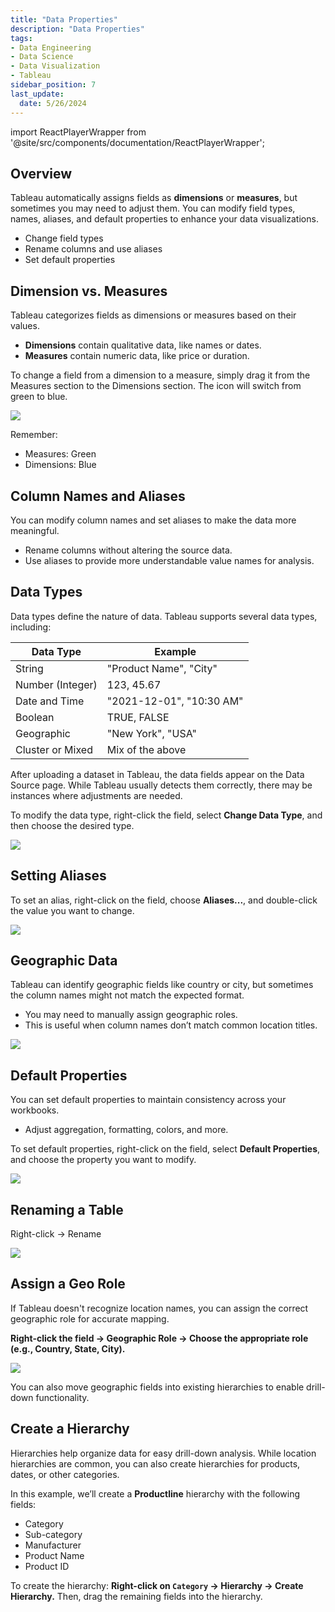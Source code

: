 ```yaml
---
title: "Data Properties"
description: "Data Properties"
tags: 
- Data Engineering
- Data Science
- Data Visualization
- Tableau
sidebar_position: 7
last_update:
  date: 5/26/2024
---
```




import ReactPlayerWrapper from '@site/src/components/documentation/ReactPlayerWrapper';


## Overview

Tableau automatically assigns fields as **dimensions** or **measures**, but sometimes you may need to adjust them. You can modify field types, names, aliases, and default properties to enhance your data visualizations.

- Change field types  
- Rename columns and use aliases  
- Set default properties  

## Dimension vs. Measures  

Tableau categorizes fields as dimensions or measures based on their values.  

- **Dimensions** contain qualitative data, like names or dates.  
- **Measures** contain numeric data, like price or duration.  

To change a field from a dimension to a measure, simply drag it from the Measures section to the Dimensions section. The icon will switch from green to blue.

<div class="img-center"> 

![](/gif/docs/tableau-change-dimension-to-measure.gif)

</div>

Remember:

- Measures: Green
- Dimensions: Blue


<!-- <div class="img-center"> 

![](/img/docs/Screenshot-2025-03-14-204615.png)

</div> -->


## Column Names and Aliases  

You can modify column names and set aliases to make the data more meaningful.  

- Rename columns without altering the source data.  
- Use aliases to provide more understandable value names for analysis.  

## Data Types  

Data types define the nature of data. Tableau supports several data types, including:  

| **Data Type**         | **Example**                         |
|-----------------------|-------------------------------------|
| String                | "Product Name", "City"             |
| Number (Integer)      | 123, 45.67                          |
| Date and Time         | "2021-12-01", "10:30 AM"            |
| Boolean               | TRUE, FALSE                         |
| Geographic            | "New York", "USA"                   |
| Cluster or Mixed      | Mix of the above                    |

After uploading a dataset in Tableau, the data fields appear on the Data Source page. While Tableau usually detects them correctly, there may be instances where adjustments are needed.

To modify the data type, right-click the field, select **Change Data Type**, and then choose the desired type.

<div class="img-center"> 

![](/gif/docs/tableau-change-data-type.gif)

</div>


<!-- <div class="img-center"> 

![](/img/docs/Screenshot-2025-03-14-205122.png)

</div> -->

## Setting Aliases

To set an alias, right-click on the field, choose **Aliases...**, and double-click the value you want to change.


<div class="img-center"> 

![](/gif/docs/tableau-set-alias.gif)

</div>


## Geographic Data  

Tableau can identify geographic fields like country or city, but sometimes the column names might not match the expected format.  

- You may need to manually assign geographic roles.  
- This is useful when column names don’t match common location titles.  

<div class="img-center"> 

![](/gif/docs/maps_getstarted6.gif)

</div>


## Default Properties  

You can set default properties to maintain consistency across your workbooks.  

- Adjust aggregation, formatting, colors, and more.  

To set default properties, right-click on the field, select **Default Properties**, and choose the property you want to modify.

<div class="img-center"> 

![](/gif/docs/tableau-set-default.gif)

</div>


## Renaming a Table 

Right-click -> Rename

<div class="img-center"> 

![](/gif/docs/tableau-rename-table.gif)

</div>

## Assign a Geo Role

If Tableau doesn't recognize location names, you can assign the correct geographic role for accurate mapping.

**Right-click the field → Geographic Role → Choose the appropriate role (e.g., Country, State, City).**

<div class="img-center"> 

![](/gif/docs/tableau-assign-geo-role.gif)

</div>

You can also move geographic fields into existing hierarchies to enable drill-down functionality.

## Create a Hierarchy 

Hierarchies help organize data for easy drill-down analysis. While location hierarchies are common, you can also create hierarchies for products, dates, or other categories.  

In this example, we’ll create a **Productline** hierarchy with the following fields:  

- Category  
- Sub-category  
- Manufacturer  
- Product Name  
- Product ID  

To create the hierarchy: **Right-click on `Category` → Hierarchy → Create Hierarchy.** Then, drag the remaining fields into the hierarchy.

<ReactPlayerWrapper 
    controls
    url='https://youtu.be/ZQfNFxV9oSs' 
/>



